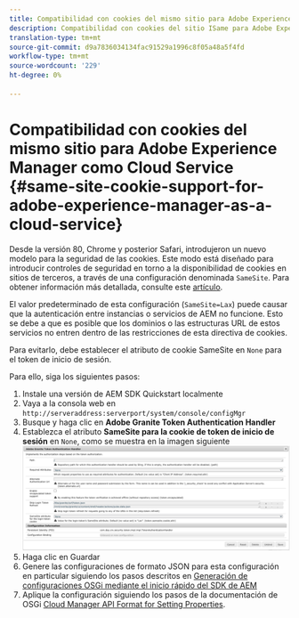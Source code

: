 ```yaml
---
title: Compatibilidad con cookies del mismo sitio para Adobe Experience Manager as a Cloud Service
description: Compatibilidad con cookies del sitio ISame para Adobe Experience Manager as a Cloud Service
translation-type: tm+mt
source-git-commit: d9a7836034134fac91529a1996c8f05a48a5f4fd
workflow-type: tm+mt
source-wordcount: '229'
ht-degree: 0%

---
```



# Compatibilidad con cookies del mismo sitio para Adobe Experience Manager como Cloud Service {#same-site-cookie-support-for-adobe-experience-manager-as-a-cloud-service}

Desde la versión 80, Chrome y posterior Safari, introdujeron un nuevo modelo para la seguridad de las cookies. Este modo está diseñado para introducir controles de seguridad en torno a la disponibilidad de cookies en sitios de terceros, a través de una configuración denominada `SameSite`. Para obtener información más detallada, consulte este [artículo](https://web.dev/samesite-cookies-explained/).

El valor predeterminado de esta configuración (`SameSite=Lax`) puede causar que la autenticación entre instancias o servicios de AEM no funcione. Esto se debe a que es posible que los dominios o las estructuras URL de estos servicios no entren dentro de las restricciones de esta directiva de cookies.

Para evitarlo, debe establecer el atributo de cookie SameSite en `None` para el token de inicio de sesión.

Para ello, siga los siguientes pasos:

1. Instale una versión de AEM SDK Quickstart localmente
1. Vaya a la consola web en `http://serveraddress:serverport/system/console/configMgr`
1. Busque y haga clic en **Adobe Granite Token Authentication Handler**
1. Establezca el atributo **SameSite para la cookie de token de inicio de sesión** en `None`, como se muestra en la imagen siguiente
   ![samesite](/help/security/assets/samesite1.png)
1. Haga clic en Guardar
1. Genere las configuraciones de formato JSON para esta configuración en particular siguiendo los pasos descritos en [Generación de configuraciones OSGi mediante el inicio rápido del SDK de AEM](/help/implementing/deploying/configuring-osgi.md#generating-osgi-configuratuions-using-the-aem-sdk-quickstart)
1. Aplique la configuración siguiendo los pasos de la documentación de OSGi [Cloud Manager API Format for Setting Properties](/help/implementing/deploying/configuring-osgi.md#cloud-manager-api-format-for-setting-properties).
